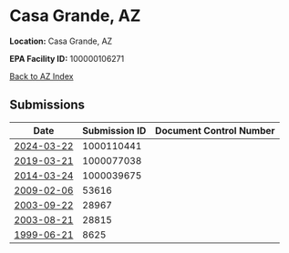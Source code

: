 # Casa Grande, AZ

**Location:** Casa Grande, AZ

**EPA Facility ID:** 100000106271

[Back to AZ Index](../../index.md)

## Submissions

| Date | Submission ID | Document Control Number |
|------|--------------|-------------------------|
| [2024-03-22](submissions/1000110441.md) | 1000110441 |  |
| [2019-03-21](submissions/1000077038.md) | 1000077038 |  |
| [2014-03-24](submissions/1000039675.md) | 1000039675 |  |
| [2009-02-06](submissions/53616.md) | 53616 |  |
| [2003-09-22](submissions/28967.md) | 28967 |  |
| [2003-08-21](submissions/28815.md) | 28815 |  |
| [1999-06-21](submissions/8625.md) | 8625 |  |
